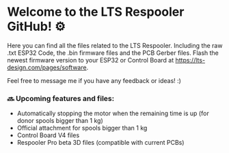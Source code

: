 # Welcome to the LTS Respooler GitHub! ⚙️

Here you can find all the files related to the LTS Respooler. Including the raw .txt ESP32 Code, the .bin firmware files and the PCB Gerber files. Flash the newest firmware version to your ESP32 or Control Board at https://lts-design.com/pages/software.

Feel free to message me if you have any feedback or ideas! :)

### 🔜 Upcoming features and files:

- Automatically stopping the motor when the remaining time is up (for donor spools bigger than 1 kg)
- Official attachment for spools bigger than 1 kg
- Control Board V4 files
- Respooler Pro beta 3D files (compatible with current PCBs)
